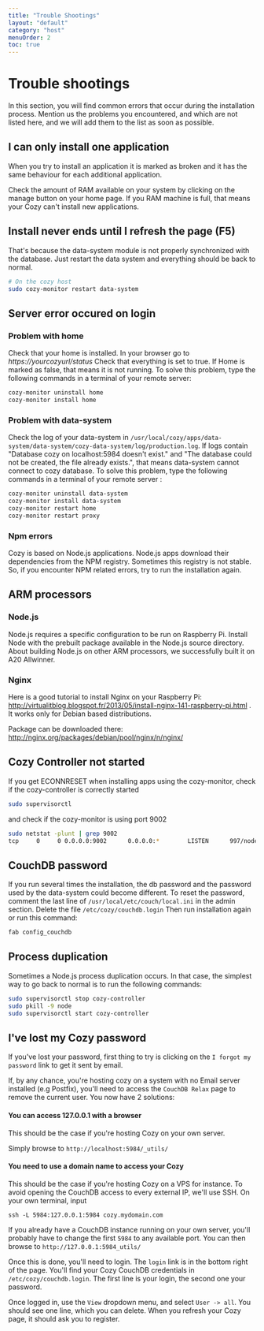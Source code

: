 ```yaml
---
title: "Trouble Shootings"
layout: "default"
category: "host"
menuOrder: 2
toc: true
---
```


# Trouble shootings

In this section, you will find common errors that occur during the
installation process.
Mention us the problems you encountered, and which are not listed here, and we will add them to the list as soon as possible.

## I can only install one application

When you try to install an application it is marked as broken and it has the same behaviour for each additional application.

Check the amount of RAM available on your system by clicking on the manage button on your home page. If you RAM machine is full, that means your Cozy can't install new applications.

## Install never ends until I refresh the page (F5)

That's because the data-system module is not properly synchronized with the database. Just restart the data system and everything should be back to normal.

```bash
# On the cozy host
sudo cozy-monitor restart data-system
```

## Server error occured on login

### Problem with home

Check that your home is installed. In your browser go to _https://yourcozyurl/status_
Check that everything is set to true. If Home is marked as false, that means it is not running. To solve this problem, type the following commands in a terminal of your remote server:

```bash
cozy-monitor uninstall home
cozy-monitor install home
```

### Problem with data-system

Check the log of your data-system in `/usr/local/cozy/apps/data-system/data-system/cozy-data-system/log/production.log`.
If logs contain "Database cozy on localhost:5984 doesn't exist." and "The database could not be created, the file already exists.", that means data-system cannot connect to cozy database. To solve this problem, type the following commands in a terminal of your remote server :

```bash
cozy-monitor uninstall data-system
cozy-monitor install data-system
cozy-monitor restart home
cozy-monitor restart proxy
```

### Npm errors

Cozy is based on Node.js applications. Node.js apps download their dependencies from the NPM registry. Sometimes this registry is not stable. So, if you encounter NPM related errors, try to run the installation again.

## ARM processors

### Node.js

Node.js requires a specific configuration to be run on Raspberry Pi. Install
Node with the prebuilt package available in the Node.js source directory. About
building Node.js on other ARM processors, we successfully built it on A20
Allwinner.

### Nginx

Here is a good tutorial to install Nginx on your Raspberry Pi:
http://virtualitblog.blogspot.fr/2013/05/install-nginx-141-raspberry-pi.html .
It works only for Debian based distributions.

Package can be downloaded there: http://nginx.org/packages/debian/pool/nginx/n/nginx/

## Cozy Controller not started

If you get ECONNRESET when installing apps using the cozy-monitor, check if the cozy-controller is correctly started

```bash
sudo supervisorctl
```

and check if the cozy-monitor is using port 9002

```bash
sudo netstat -plunt | grep 9002
tcp     0     0 0.0.0.0:9002      0.0.0.0:*        LISTEN      997/node
```


## CouchDB password

If you run several times the installation, the db password and the password used
by the data-system could become different. To reset the password, comment the
last line of `/usr/local/etc/couch/local.ini` in the admin section. Delete the
file `/etc/cozy/couchdb.login` Then run installation again or run this command:

```bash
fab config_couchdb
```

## Process duplication

Sometimes a Node.js process duplication occurs. In that case, the simplest way
to go back to normal is to run the following commands:

```bash
sudo supervisorctl stop cozy-controller
sudo pkill -9 node
sudo supervisorctl start cozy-controller
```

## I've lost my Cozy password

If you've lost your password, first thing to try is clicking on the `I forgot my password` link to get it sent by email.

If, by any chance, you're hosting cozy on a system with no Email server installed (e.g Postfix), you'll need to access the `CouchDB Relax` page to remove the current user. You now have 2 solutions:

#### You can access 127.0.0.1 with a browser

This should be the case if you're hosting Cozy on your own server.

Simply browse to `http://localhost:5984/_utils/`

#### You need to use a domain name to access your Cozy

This should be the case if you're hosting Cozy on a VPS for instance.
To avoid opening the CouchDB access to every external IP, we'll use SSH. On your own terminal, input

```
ssh -L 5984:127.0.0.1:5984 cozy.mydomain.com
```

If you already have a CouchDB instance running on your own server, you'll probably have to change the first `5984` to any available port.
You can then browse to `http://127.0.0.1:5984_utils/`

Once this is done, you'll need to login. The `login` link is in the bottom right of the page. You'll find your Cozy CouchDB credentials in `/etc/cozy/couchdb.login`. The first line is your login, the second one your password.

Once logged in, use the `View` dropdown menu, and select `User -> all`. You should see one line, which you can delete.
When you refresh your Cozy page, it should ask you to register.
